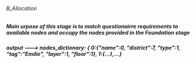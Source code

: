 ###### B_Allocation
##### Main urpose of this stage is to match questionairre requirements to available nodes and occupy the nodes provided in the Foundation stage
##### output ---> nodes_dictionary: { 0:{"name":0, "district":7, "type":1, "tag":"Emilie", "layer":1, "floor":1}, 1:{...},...}
